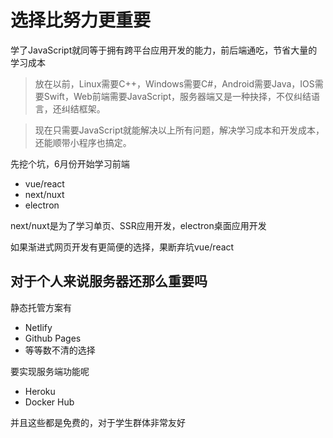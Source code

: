 # 选择比努力更重要


学了JavaScript就同等于拥有跨平台应用开发的能力，前后端通吃，节省大量的学习成本

> 放在以前，Linux需要C++，Windows需要C#，Android需要Java，IOS需要Swift，Web前端需要JavaScript，服务器端又是一种抉择，不仅纠结语言，还纠结框架。

> 现在只需要JavaScript就能解决以上所有问题，解决学习成本和开发成本，还能顺带小程序也搞定。

先挖个坑，6月份开始学习前端
 - vue/react
 - next/nuxt
 - electron

next/nuxt是为了学习单页、SSR应用开发，electron桌面应用开发

如果渐进式网页开发有更简便的选择，果断弃坑vue/react

## 对于个人来说服务器还那么重要吗

静态托管方案有
 - Netlify
 - Github Pages
 - 等等数不清的选择

要实现服务端功能呢
 - Heroku
 - Docker Hub

并且这些都是免费的，对于学生群体非常友好


